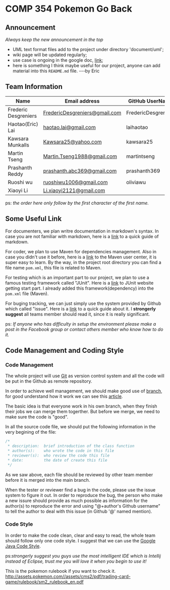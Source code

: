 # COMP 354 Pokemon Go Back

## Announcement

*Always keep the new announcement in the top*

- UML text format files add to the project under directory 'document/uml';
- wiki page will be updated regularly;
- use case is ongoing in the google doc, [link](https://docs.google.com/.../11o6333sEWp.../edit...);
- here is something I think maybe useful for our project, anyone can add material into this `README.md` file. ---by Eric

## Team Information

Name | Email address | GitHub UserName
-----|---------------|--------------
Frederic Desgreniers | FredericDesgreniers@gmail.com | FredericDesgreniers
Haotao(Eric) Lai | haotao.lai@gmail.com | laihaotao
Kawsara Munkalls | Kawsara25@yahoo.com | kawsara25
Martin Tseng | Martin.Tseng1988@gmail.com | martintseng
Prashanth Reddy | prashanth.abc369@gmail.com | prashanth369
Ruoshi wu | ruoshiwu1006@gmail.com | oliviawu
Xiaoyi Li | Li.xiaoyi2121@gmail.com

ps: *the order here only follow by the first character of the first name.*

## Some Useful Link

For documenters, we plan writre documentation in markdown's syntax. In case you are not familiar with markdown, here is a [link](https://guides.github.com/features/mastering-markdown/) to a quick guide of markdown.

For coder, we plan to use Maven for dependencies management. Also in case you didn't use it before, here is a [link](https://maven.apache.org/users/index.html) to the Maven user center, it is super easy to learn. By the way, in the project root directory you can find a file name `pom.xml`, this file is related to Maven.

For testing which is an important part to our project, we plan to use a famous testing framework called "JUnit". Here is a [link](https://github.com/junit-team/junit4/wiki/Getting-started) to JUnit website getting start part. I already added this framework(dependency) into the `pom.xml` file (Maven).

For buging tracking, we can just simply use the system provided by Github which called "issue". Here is a [link](https://guides.github.com/features/issues/) to a quick guide about it. I **strongerly suggest** all teams member should read it, since it is really significant.

ps: *If anyone who has difficulty in setup the environment please make a post in the Facebook group or contact others member who know how to do it.*

## Code Management and Coding Style

### Code Management

The whole project will use [Git](https://git-scm.com/) as version control system and all the code will be put in the Github as remote repository.

In order to achieve well management, we should make good use of [branch](https://git-scm.com/docs/git-branch), for good understand how it work we can see this [article](https://guides.github.com/introduction/flow/).

The basic idea is that everyone work in his own branch, when they finish their jobs we can merge them togerther. But before we merge, we need to make sure the code is "good".

In all the source code file, we should put the following information in the very begining of the file:

```java
/*
 * description:  brief introduction of the class function
 * author(s):    who wrote the code in this file
 * reviewer(s):  who review the code this file
 * date:         the date of create this file
 */
```

As we saw above, each file should be reviewed by other team member before it is merged into the main branch.

When the tester or reviewer find a bug in the code, please use the issue system to figure it out. In order to reproduce the bug, the person who make a new issure should provide as much possible as information for the author(s) to reproduce the error and using "@+author's Github username" to tell the author to deal with this issue (in Github '@' named mention).

### Code Style

In order to make the code clean, clear and easy to read, the whole team should follow only one code style. I suggest that we can use the [Google Java Code Style](https://google.github.io/styleguide/javaguide.html).

ps:*strongerly suggest you guys use the most intelligent IDE which is Intellij instead of Eclipse, trust me you will love it when you begin to use it!*

This is the pokemon rulebook if you want to check it.
http://assets.pokemon.com//assets/cms2/pdf/trading-card-game/rulebook/sm2_rulebook_en.pdf
